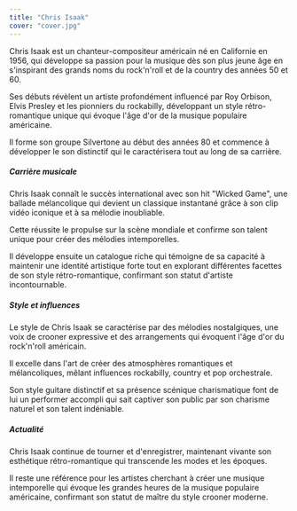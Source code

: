 ```yaml
---
title: "Chris Isaak"
cover: "cover.jpg"
---
```


Chris Isaak est un chanteur-compositeur américain né en Californie en 1956, qui développe sa passion pour la musique dès
son plus jeune âge en s'inspirant des grands noms du rock'n'roll et de la country des années 50 et 60.

Ses débuts révèlent un artiste profondément influencé par Roy Orbison, Elvis Presley et les pionniers du rockabilly,
développant un style rétro-romantique unique qui évoque l'âge d'or de la musique populaire américaine.

Il forme son groupe Silvertone au début des années 80 et commence à développer le son distinctif qui le caractérisera
tout au long de sa carrière.


##### Carrière musicale

Chris Isaak connaît le succès international avec son hit "Wicked Game", une ballade mélancolique qui devient un
classique instantané grâce à son clip vidéo iconique et à sa mélodie inoubliable.

Cette réussite le propulse sur la scène mondiale et confirme son talent unique pour créer des mélodies intemporelles.

Il développe ensuite un catalogue riche qui témoigne de sa capacité à maintenir une identité artistique forte tout en
explorant différentes facettes de son style rétro-romantique, confirmant son statut d'artiste incontournable.


##### Style et influences

Le style de Chris Isaak se caractérise par des mélodies nostalgiques, une voix de crooner expressive et des arrangements
qui évoquent l'âge d'or du rock'n'roll américain.

Il excelle dans l'art de créer des atmosphères romantiques et mélancoliques, mêlant influences rockabilly, country et
pop orchestrale.

Son style guitare distinctif et sa présence scénique charismatique font de lui un performer accompli qui sait captiver
son public par son charisme naturel et son talent indéniable.


##### Actualité

Chris Isaak continue de tourner et d'enregistrer, maintenant vivante son esthétique rétro-romantique qui transcende les
modes et les époques.

Il reste une référence pour les artistes cherchant à créer une musique intemporelle qui évoque les grandes heures de la
musique populaire américaine, confirmant son statut de maître du style crooner moderne.
